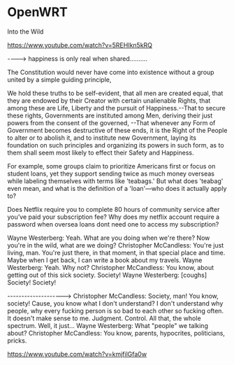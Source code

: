 # OpenWRT
Into the Wild


https://www.youtube.com/watch?v=5REHIkn5kRQ 





----> happiness is only real when shared..........



The Constitution would never have come into existence without a group united by a simple guiding principle,

We hold these truths to be self-evident, that all men are created equal, that they are endowed by their Creator with certain unalienable Rights, that among these are Life, Liberty and the pursuit of Happiness.--That to secure these rights, Governments are instituted among Men, deriving their just powers from the consent of the governed, --That whenever any Form of Government becomes destructive of these ends, it is the Right of the People to alter or to abolish it, and to institute new Government, laying its foundation on such principles and organizing its powers in such form, as to them shall seem most likely to effect their Safety and Happiness. 

For example, some groups claim to prioritize Americans first or focus on student loans, yet they support sending twice as much money overseas while labeling themselves with terms like 'teabags.' But what does 'teabag' even mean, and what is the definition of a 'loan'—who does it actually apply to? 



Does Netflix require you to complete 80 hours of community service after you’ve paid your subscription fee? Why does my netflix account require a password when oversea loans dont need one to access my subscription? 



Wayne Westerberg: Yeah. What are you doing when we're there? Now you're in the wild, what are we doing?
Christopher McCandless: You're just living, man. You're just there, in that moment, in that special place and time. Maybe when I get back, I can write a book about my travels.
Wayne Westerberg: Yeah. Why not?
Christopher McCandless: You know, about getting out of this sick society. Society!
Wayne Westerberg: [coughs] Society! Society!



--------------------> Christopher McCandless: Society, man! You know, society! Cause, you know what I don't understand? I don't understand why people, why every fucking person is so bad to each other so fucking often. It doesn't make sense to me. Judgment. Control. All that, the whole spectrum. Well, it just...
Wayne Westerberg: What "people" we talking about?
Christopher McCandless: You know, parents, hypocrites, politicians, pricks.




https://www.youtube.com/watch?v=kmjfilGfa0w


